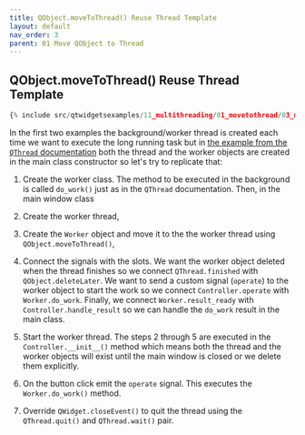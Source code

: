 ```yaml
---
title: QObject.moveToThread() Reuse Thread Template
layout: default
nav_order: 3
parent: 01 Move QObject to Thread
---
```


## QObject.moveToThread() Reuse Thread Template

```python
{% include src/qtwidgetsexamples/11_multithreading/01_movetothread/03_movetothread_template_reuse_thread.py %}
```

In the first two examples the background/worker thread is created each time we want to execute the long running task but in [the example from the `QThread` documentation](https://doc.qt.io/qt-6/qthread.html) both the thread and the worker objects are created in the main class constructor so let's try to replicate that:

1. Create the worker class. The method to be executed in the background is called `do_work()` just as in the `QThread` documentation. Then, in the main window class

2. Create the worker thread,

3. Create the `Worker` object and move it to the the worker thread using `QObject.moveToThread()`,

4. Connect the signals with the slots. We want the worker object deleted when the thread finishes so we connect `QThread.finished` with `QObject.deleteLater`. We want to send a custom signal (`operate`) to the worker object to start the work so we connect `Controller.operate` with `Worker.do_work`. Finally, we connect `Worker.result_ready` with `Controller.handle_result` so we can handle the `do_work` result in the main class.

5. Start the worker thread. The steps 2 through 5 are executed in the `Controller.__init__()` method which means both the thread and the worker objects will exist until the main window is closed or we delete them explicitly.

6. On the button click emit the `operate` signal. This executes the `Worker.do_work()` method.

7. Override `QWidget.closeEvent()` to quit the thread using the `QThread.quit()` and `QThread.wait()` pair.